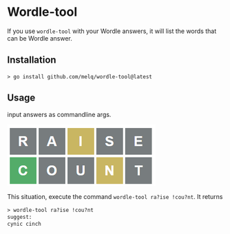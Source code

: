 # Wordle-tool

If you use `wordle-tool` with your Wordle answers, it will list the words that can be Wordle answer.

## Installation

```text
> go install github.com/melq/wordle-tool@latest
```

## Usage

input answers as commandline args.

![img.png](img.png)

This situation, execute the command
`wordle-tool ra?ise !cou?nt`.
It returns

```text
> wordle-tool ra?ise !cou?nt
suggest:
cynic cinch 
```